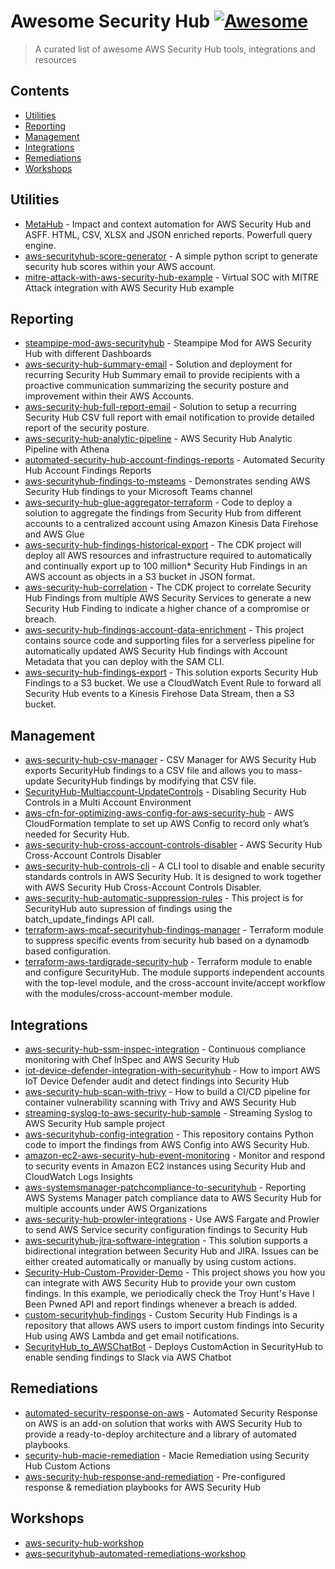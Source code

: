 # Awesome Security Hub [![Awesome](https://awesome.re/badge.svg)](https://awesome.re)

> A curated list of awesome AWS Security Hub tools, integrations and resources

## Contents

- [Utilities](#utilities)
- [Reporting](#reporting)
- [Management](#management)
- [Integrations](#integrations)
- [Remediations](#remediations)
- [Workshops](#workshops)

## Utilities

- [MetaHub](https://github.com/gabrielsoltz/metahub) - Impact and context automation for AWS Security Hub and ASFF. HTML, CSV, XLSX and JSON enriched reports. Powerfull query engine.
- [aws-securityhub-score-generator](https://github.com/aws-samples/aws-securityhub-score-generator) - A simple python script to generate security hub scores within your AWS account.
- [mitre-attack-with-aws-security-hub-example](https://github.com/aws-samples/mitre-attack-with-aws-security-hub-example) - Virtual SOC with MITRE Attack integration with AWS Security Hub example

## Reporting

- [steampipe-mod-aws-securityhub](https://github.com/gabrielsoltz/steampipe-mod-aws-securityhub) - Steampipe Mod for AWS Security Hub with different Dashboards
- [aws-security-hub-summary-email](https://github.com/aws-samples/aws-security-hub-summary-email) - Solution and deployment for recurring Security Hub Summary email to provide recipients with a proactive communication summarizing the security posture and improvement within their AWS Accounts.
- [aws-security-hub-full-report-email](https://github.com/aws-samples/aws-security-hub-full-report-email) - Solution to setup a recurring Security Hub CSV full report with email notification to provide detailed report of the security posture.
- [aws-security-hub-analytic-pipeline](https://github.com/aws-samples/aws-security-hub-analytic-pipeline) - AWS Security Hub Analytic Pipeline with Athena
- [automated-security-hub-account-findings-reports](https://github.com/aws-samples/automated-security-hub-account-findings-reports) - Automated Security Hub Account Findings Reports
- [aws-securityhub-findings-to-msteams](https://github.com/aws-samples/aws-securityhub-findings-to-msteams) - Demonstrates sending AWS Security Hub findings to your Microsoft Teams channel
- [aws-security-hub-glue-aggregator-terraform](https://github.com/aws-samples/aws-security-hub-glue-aggregator-terraform) - Code to deploy a solution to aggregate the findings from Security Hub from different accounts to a centralized account using Amazon Kinesis Data Firehose and AWS Glue
- [aws-security-hub-findings-historical-export](https://github.com/aws-samples/aws-security-hub-findings-historical-export) - The CDK project will deploy all AWS resources and infrastructure required to automatically and continually export up to 100 million\* Security Hub Findings in an AWS account as objects in a S3 bucket in JSON format.
- [aws-security-hub-correlation](https://github.com/aws-samples/aws-security-hub-correlation) - The CDK project to correlate Security Hub Findings from multiple AWS Security Services to generate a new Security Hub Finding to indicate a higher chance of a compromise or breach.
- [aws-security-hub-findings-account-data-enrichment](https://github.com/aws-samples/aws-security-hub-findings-account-data-enrichment) - This project contains source code and supporting files for a serverless pipeline for automatically updated AWS Security Hub findings with Account Metadata that you can deploy with the SAM CLI.
- [aws-security-hub-findings-export](https://github.com/aws-samples/aws-security-hub-findings-export) - This solution exports Security Hub Findings to a S3 bucket. We use a CloudWatch Event Rule to forward all Security Hub events to a Kinesis Firehose Data Stream, then a S3 bucket.

## Management

- [aws-security-hub-csv-manager](https://github.com/aws-samples/aws-security-hub-csv-manager) - CSV Manager for AWS Security Hub exports SecurityHub findings to a CSV file and allows you to mass-update SecurityHub findings by modifying that CSV file.
- [SecurityHub-Multiaccount-UpdateControls](https://github.com/aws-samples/SecurityHub-Multiaccount-UpdateControls) - Disabling Security Hub Controls in a Multi Account Environment
- [aws-cfn-for-optimizing-aws-config-for-aws-security-hub](https://github.com/aws-samples/aws-cfn-for-optimizing-aws-config-for-aws-security-hub) - AWS CloudFormation template to set up AWS Config to record only what’s needed for Security Hub.
- [aws-security-hub-cross-account-controls-disabler](https://github.com/aws-samples/aws-security-hub-cross-account-controls-disabler) - AWS Security Hub Cross-Account Controls Disabler
- [aws-security-hub-controls-cli](https://github.com/aws-samples/aws-security-hub-controls-cli) - A CLI tool to disable and enable security standards controls in AWS Security Hub. It is designed to work together with AWS Security Hub Cross-Account Controls Disabler.
- [aws-security-hub-automatic-suppression-rules](https://github.com/aws-samples/aws-security-hub-automatic-suppression-rules) - This project is for SecurityHub auto supression of findings using the batch_update_findings API call.
- [terraform-aws-mcaf-securityhub-findings-manager](https://github.com/schubergphilis/terraform-aws-mcaf-securityhub-findings-manager) - Terraform module to suppress specific events from security hub based on a dynamodb based configuration.
- [terraform-aws-tardigrade-security-hub](https://github.com/plus3it/terraform-aws-tardigrade-security-hub) - Terraform module to enable and configure SecurityHub. The module supports independent accounts with the top-level module, and the cross-account invite/accept workflow with the modules/cross-account-member module.

## Integrations

- [aws-security-hub-ssm-inspec-integration](https://github.com/aws-samples/aws-security-hub-ssm-inspec-integration) - Continuous compliance monitoring with Chef InSpec and AWS Security Hub
- [iot-device-defender-integration-with-securityhub](https://github.com/aws-samples/iot-device-defender-integration-with-securityhub) - How to import AWS IoT Device Defender audit and detect findings into Security Hub
- [aws-security-hub-scan-with-trivy](https://github.com/aws-samples/aws-security-hub-scan-with-trivy) - How to build a CI/CD pipeline for container vulnerability scanning with Trivy and AWS Security Hub
- [streaming-syslog-to-aws-security-hub-sample](https://github.com/aws-samples/streaming-syslog-to-aws-security-hub-sample) - Streaming Syslog to AWS Security Hub sample project
- [aws-securityhub-config-integration](https://github.com/aws-samples/aws-securityhub-config-integration) - This repository contains Python code to import the findings from AWS Config into AWS Security Hub.
- [amazon-ec2-aws-security-hub-event-monitoring](https://github.com/aws-samples/amazon-ec2-aws-security-hub-event-monitoring) - Monitor and respond to security events in Amazon EC2 instances using Security Hub and CloudWatch Logs Insights
- [aws-systemsmanager-patchcompliance-to-securityhub](https://github.com/aws-samples/aws-systemsmanager-patchcompliance-to-securityhub) - Reporting AWS Systems Manager patch compliance data to AWS Security Hub for multiple accounts under AWS Organizations
- [aws-security-hub-prowler-integrations](https://github.com/aws-samples/aws-security-hub-prowler-integrations) - Use AWS Fargate and Prowler to send AWS Service security configuration findings to Security Hub
- [aws-securityhub-jira-software-integration](https://github.com/aws-samples/aws-securityhub-jira-software-integration) - This solution supports a bidirectional integration between Security Hub and JIRA. Issues can be either created automatically or manually by using custom actions.
- [Security-Hub-Custom-Provider-Demo](https://github.com/iann0036/Security-Hub-Custom-Provider-Demo) - This project shows you how you can integrate with AWS Security Hub to provide your own custom findings. In this example, we periodically check the Troy Hunt's Have I Been Pwned API and report findings whenever a breach is added.
- [custom-securityhub-findings](https://github.com/YogitaDSurve/custom-securityhub-findings) - Custom Security Hub Findings is a repository that allows AWS users to import custom findings into Security Hub using AWS Lambda and get email notifications.
- [SecurityHub_to_AWSChatBot](https://raw.githubusercontent.com/aws-samples/aws-securityhub-to-slack/master/SecurityHub_to_AWSChatBot.yml) - Deploys CustomAction in SecurityHub to enable sending findings to Slack via AWS Chatbot

## Remediations

- [automated-security-response-on-aws](https://github.com/aws-solutions/automated-security-response-on-aws) - Automated Security Response on AWS is an add-on solution that works with AWS Security Hub to provide a ready-to-deploy architecture and a library of automated playbooks.
- [security-hub-macie-remediation](https://github.com/aws-samples/security-hub-macie-remediation) - Macie Remediation using Security Hub Custom Actions
- [aws-security-hub-response-and-remediation](https://github.com/aws-samples/aws-security-hub-response-and-remediation) - Pre-configured response & remediation playbooks for AWS Security Hub

## Workshops

- [aws-security-hub-workshop](https://github.com/aws-samples/aws-security-hub-workshop)
- [aws-securityhub-automated-remediations-workshop](https://github.com/aws-samples/aws-securityhub-automated-remediations-workshop)
